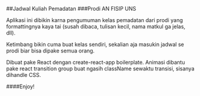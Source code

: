 ##Jadwal Kuliah Pemadatan
###Prodi AN FISIP UNS

Aplikasi ini dibikin karna pengumuman kelas pemadatan dari prodi yang formattingnya kaya tai (susah dibaca, tulisan kecil, nama matkul ga jelas, dll).

Ketimbang bikin cuma buat kelas sendiri, sekalian aja masukin jadwal se prodi biar bisa dipake semua orang.

Dibuat pake React dengan create-react-app boilerplate. Animasi dibantu pake react transition group buat ngasih className sewaktu transisi, sisanya dihandle CSS.

####Enjoy!
